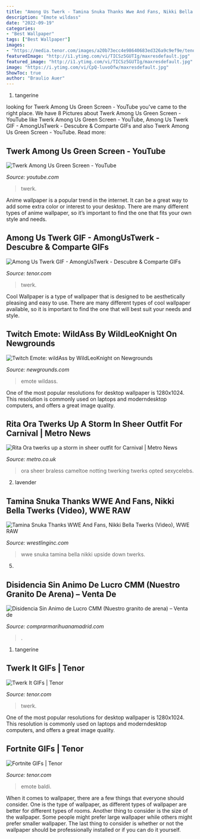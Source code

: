 ```yaml
---
title: "Among Us Twerk - Tamina Snuka Thanks Wwe And Fans, Nikki Bella Twerks (video), Wwe Raw"
description: "Emote wildass"
date: "2022-09-19"
categories:
- "Best Wallpaper"
tags: ["Best Wallpaper"]
images:
- "https://media.tenor.com/images/a20b73ecc4e98640683ed326a9c9ef9e/tenor.gif"
featuredImage: "http://i1.ytimg.com/vi/TICSz5GUTIg/maxresdefault.jpg"
featured_image: "http://i1.ytimg.com/vi/TICSz5GUTIg/maxresdefault.jpg"
image: "https://i.ytimg.com/vi/CpQ-luvoOfw/maxresdefault.jpg"
ShowToc: true
author: "Braulio Auer"
---
```



1. tangerine 

	

		
looking for Twerk Among Us Green Screen - YouTube you've came to the right place. We have 8 Pictures about Twerk Among Us Green Screen - YouTube like Twerk Among Us Green Screen - YouTube, Among Us Twerk GIF - AmongUsTwerk - Descubre &amp; Comparte GIFs and also Twerk Among Us Green Screen - YouTube. Read more:
		
    
## Twerk Among Us Green Screen - YouTube

<img loading=lazy src="https://i.ytimg.com/vi/CpQ-luvoOfw/maxresdefault.jpg" onerror="this.onerror=null;this.src='https://tse4.mm.bing.net/th?id=OIP.sdUJZExV8j5QjJZYHLlmbwHaEK&amp;pid=15.1';" alt="Twerk Among Us Green Screen - YouTube">

_Source: youtube.com_

>twerk. 

	

Anime wallpaper is a popular trend in the internet. It can be a great way to add some extra color or interest to your desktop. There are many different types of anime wallpaper, so it’s important to find the one that fits your own style and needs.

    
## Among Us Twerk GIF - AmongUsTwerk - Descubre &amp; Comparte GIFs

<img loading=lazy src="https://media.tenor.com/images/a20b73ecc4e98640683ed326a9c9ef9e/tenor.gif" onerror="this.onerror=null;this.src='https://tse4.mm.bing.net/th?id=OIP.ogtz7MTphkBoPtMmqcnvngAAAA&amp;pid=15.1';" alt="Among Us Twerk GIF - AmongUsTwerk - Descubre &amp; Comparte GIFs">

_Source: tenor.com_

>twerk. 

	

Cool Wallpaper is a type of wallpaper that is designed to be aesthetically pleasing and easy to use. There are many different types of cool wallpaper available, so it is important to find the one that will best suit your needs and style.

    
## Twitch Emote: WildAss By WildLeoKnight On Newgrounds

<img loading=lazy src="https://art.ngfiles.com/thumbnails/1955000/1955854_full.png?f1626458352" onerror="this.onerror=null;this.src='https://tse2.mm.bing.net/th?id=OIP.V4ObDhr7W7-6pJsCs5mTRwAAAA&amp;pid=15.1';" alt="Twitch Emote: wildAss by WildLeoKnight on Newgrounds">

_Source: newgrounds.com_

>emote wildass. 

	

One of the most popular resolutions for desktop wallpaper is 1280x1024. This resolution is commonly used on laptops and moderndesktop computers, and offers a great image quality.

    
## Rita Ora Twerks Up A Storm In Sheer Outfit For Carnival | Metro News

<img loading=lazy src="https://i1.wp.com/metro.co.uk/wp-content/uploads/2019/08/PRI_81796451.jpg?quality=90&amp;strip=all&amp;zoom=1&amp;resize=458%2C816&amp;ssl=1" onerror="this.onerror=null;this.src='https://tse2.mm.bing.net/th?id=OIP.AyflfeOhQpRUQN65ElZywAAAAA&amp;pid=15.1';" alt="Rita Ora twerks up a storm in sheer outfit for Carnival | Metro News">

_Source: metro.co.uk_

>ora sheer braless cameltoe notting twerking twerks opted sexycelebs. 

	

2. lavender 

    
## Tamina Snuka Thanks WWE And Fans, Nikki Bella Twerks (Video), WWE RAW

<img loading=lazy src="http://i1.ytimg.com/vi/TICSz5GUTIg/maxresdefault.jpg" onerror="this.onerror=null;this.src='https://tse2.mm.bing.net/th?id=OIP.qak9oZY9zpzToNn7Jc_VcgHaEK&amp;pid=15.1';" alt="Tamina Snuka Thanks WWE And Fans, Nikki Bella Twerks (Video), WWE RAW">

_Source: wrestlinginc.com_

>wwe snuka tamina bella nikki upside down twerks. 

	

5.

    
## Disidencia Sin Animo De Lucro CMM (Nuestro Granito De Arena) – Venta De

<img loading=lazy src="https://imagenes.elpais.com/resizer/xD_2DGv5XJYAtf6cx75MJSjxH_o=/1500x0/cloudfront-eu-central-1.images.arcpublishing.com/prisa/UUA4MGZAHNHN7M3VFTUUBWDXZ4.jpg" onerror="this.onerror=null;this.src='https://tse4.mm.bing.net/th?id=OIP.T95ONEip0-onXIJZXkmr9wHaEK&amp;pid=15.1';" alt="Disidencia Sin Animo de Lucro CMM (Nuestro granito de arena) – Venta de">

_Source: comprarmarihuanamadrid.com_

>. 

	

1. tangerine 

    
## Twerk It GIFs | Tenor

<img loading=lazy src="https://c.tenor.com/sVej2iqiiW0AAAAC/dance-morty.gif" onerror="this.onerror=null;this.src='https://tse3.mm.bing.net/th?id=OIP.tT6zXfeVP2gRzJMOg75lwAAAAA&amp;pid=15.1';" alt="Twerk It GIFs | Tenor">

_Source: tenor.com_

>twerk. 

	

One of the most popular resolutions for desktop wallpaper is 1280x1024. This resolution is commonly used on laptops and moderndesktop computers, and offers a great image quality.

    
## Fortnite GIFs | Tenor

<img loading=lazy src="https://c.tenor.com/ROiy0TOupGAAAAAj/19dollar-fortnite-card-meme.gif" onerror="this.onerror=null;this.src='https://tse3.mm.bing.net/th?id=OIP.DhXM7XL822LMOPdaleC9_QAAAA&amp;pid=15.1';" alt="Fortnite GIFs | Tenor">

_Source: tenor.com_

>emote baldi. 

	

When it comes to wallpaper, there are a few things that everyone should consider. One is the type of wallpaper, as different types of wallpaper are better for different types of rooms. Another thing to consider is the size of the wallpaper. Some people might prefer large wallpaper while others might prefer smaller wallpaper. The last thing to consider is whether or not the wallpaper should be professionally installed or if you can do it yourself.

